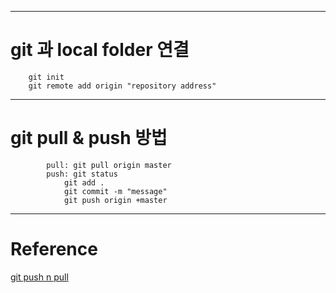 * * *

# git 과 local folder 연결

		git init
		git remote add origin "repository address"


* * *

# git pull & push 방법

			pull: git pull origin master
			push: git status
				git add .
				git commit -m "message"
				git push origin +master

* * *
# Reference
[git push n pull](https://youtu.be/tC8Xj_Bf8Fw)
